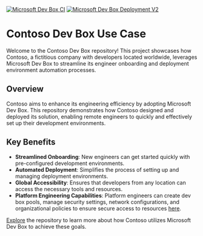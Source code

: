 [![Microsoft Dev Box CI](https://github.com/Evilazaro/DevExp-DevBox/actions/workflows/devbox-ci.yml/badge.svg)](https://github.com/Evilazaro/DevExp-DevBox/actions/workflows/devbox-ci.yml)  [![Microsoft Dev Box Deployment V2](https://github.com/Evilazaro/DevExp-DevBox/actions/workflows/azure-dev.yml/badge.svg)](https://github.com/Evilazaro/DevExp-DevBox/actions/workflows/azure-dev.yml)

# Contoso Dev Box Use Case

Welcome to the Contoso Dev Box repository! This project showcases how Contoso, a fictitious company with developers located worldwide, leverages Microsoft Dev Box to streamline its engineer onboarding and deployment environment automation processes.

## Overview

Contoso aims to enhance its engineering efficiency by adopting Microsoft Dev Box. This repository demonstrates how Contoso designed and deployed its solution, enabling remote engineers to quickly and effectively set up their development environments.

## Key Benefits

- **Streamlined Onboarding**: New engineers can get started quickly with pre-configured development environments.
- **Automated Deployment**: Simplifies the process of setting up and managing deployment environments.
- **Global Accessibility**: Ensures that developers from any location can access the necessary tools and resources.
- **Platform Engineering Capabilities**: Platform engineers can create dev box pools, manage security settings, network configurations, and organizational policies to ensure secure access to resources [here](https://learn.microsoft.com/en-us/azure/dev-box/overview-what-is-microsoft-dev-box).

[Explore](https://evilazaro.github.io/DevExp-DevBox/) the repository to learn more about how Contoso utilizes Microsoft Dev Box to achieve these goals. 
